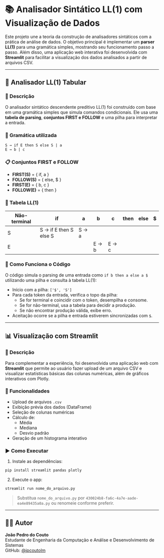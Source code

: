 # 📚 Analisador Sintático LL(1) com Visualização de Dados

Este projeto une a teoria da construção de analisadores sintáticos com a prática de análise de dados. O objetivo principal é implementar um **parser LL(1)** para uma gramática simples, mostrando seu funcionamento passo a passo. Além disso, uma aplicação web interativa foi desenvolvida com **Streamlit** para facilitar a visualização dos dados analisados a partir de arquivos CSV.

---

## 🧠 Analisador LL(1) Tabular

### 📌 Descrição
O analisador sintático descendente preditivo LL(1) foi construído com base em uma gramática simples que simula comandos condicionais. Ele usa uma **tabela de parsing**, **conjuntos FIRST e FOLLOW** e uma pilha para interpretar a entrada.

### 📖 Gramática utilizada
```
S → if E then S else S | a  
E → b | c
```

### 📋 Conjuntos FIRST e FOLLOW

- **FIRST(S)** = { if, a }
- **FOLLOW(S)** = { else, $ }
- **FIRST(E)** = { b, c }
- **FOLLOW(E)** = { then }

### 🧮 Tabela LL(1)
| Não-terminal | if | a | b | c | then | else | $ |
|--------------|----|---|---|---|------|------|---|
| S            | S → if E then S else S | S → a |   |   |      |      |   |
| E            |    |   | E → b | E → c |      |      |   |

### 🧰 Como Funciona o Código

O código simula o parsing de uma entrada como `if b then a else a $` utilizando uma pilha e consulta à tabela LL(1):

- Início com a pilha: `['$', 'S']`
- Para cada token da entrada, verifica o topo da pilha:
  - Se for terminal e coincidir com o token, desempilha e consome.
  - Se for não-terminal, usa a tabela para decidir a produção.
  - Se não encontrar produção válida, exibe erro.
- Aceitação ocorre se a pilha e entrada estiverem sincronizadas com `$`.

---

## 📊 Visualização com Streamlit

### 📌 Descrição

Para complementar a experiência, foi desenvolvida uma aplicação web com **Streamlit** que permite ao usuário fazer upload de um arquivo CSV e visualizar estatísticas básicas das colunas numéricas, além de gráficos interativos com Plotly.

### 🧰 Funcionalidades

- Upload de arquivos `.csv`
- Exibição prévia dos dados (DataFrame)
- Seleção de colunas numéricas
- Cálculo de:
  - Média
  - Mediana
  - Desvio padrão
- Geração de um histograma interativo

### ▶️ Como Executar

1. Instale as dependências:
```bash
pip install streamlit pandas plotly
```

2. Execute o app:
```bash
streamlit run nome_do_arquivo.py
```

> Substitua `nome_do_arquivo.py` por `430024b8-fa6c-4a7e-aade-ea4e89435a0a.py` ou renomeie conforme preferir.

---

## 👨‍🎓 Autor

**João Pedro do Couto**  
Estudante de Engenharia da Computação e Análise e Desenvolvimento de Sistemas  
GitHub: [@jpcoutolm](https://github.com/jpcoutolm)

